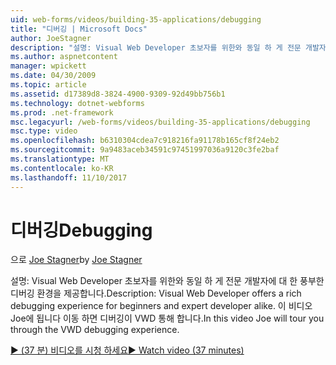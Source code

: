 ```yaml
---
uid: web-forms/videos/building-35-applications/debugging
title: "디버깅 | Microsoft Docs"
author: JoeStagner
description: "설명: Visual Web Developer 초보자를 위한와 동일 하 게 전문 개발자에 대 한 풍부한 디버깅 환경을 제공합니다. 이 비디오에서는 Joe 됩니다 이동 하는 VW 통해 중..."
ms.author: aspnetcontent
manager: wpickett
ms.date: 04/30/2009
ms.topic: article
ms.assetid: d17389d8-3824-4900-9309-92d49bb756b1
ms.technology: dotnet-webforms
ms.prod: .net-framework
msc.legacyurl: /web-forms/videos/building-35-applications/debugging
msc.type: video
ms.openlocfilehash: b6310304cdea7c918216fa91178b165cf8f24eb2
ms.sourcegitcommit: 9a9483aceb34591c97451997036a9120c3fe2baf
ms.translationtype: MT
ms.contentlocale: ko-KR
ms.lasthandoff: 11/10/2017
---
```

<a name="debugging"></a><span data-ttu-id="fcf5d-104">디버깅</span><span class="sxs-lookup"><span data-stu-id="fcf5d-104">Debugging</span></span>
====================
<span data-ttu-id="fcf5d-105">으로 [Joe Stagner](https://github.com/JoeStagner)</span><span class="sxs-lookup"><span data-stu-id="fcf5d-105">by [Joe Stagner](https://github.com/JoeStagner)</span></span>

<span data-ttu-id="fcf5d-106">설명: Visual Web Developer 초보자를 위한와 동일 하 게 전문 개발자에 대 한 풍부한 디버깅 환경을 제공합니다.</span><span class="sxs-lookup"><span data-stu-id="fcf5d-106">Description: Visual Web Developer offers a rich debugging experience for beginners and expert developer alike.</span></span> <span data-ttu-id="fcf5d-107">이 비디오 Joe에 됩니다 이동 하면 디버깅이 VWD 통해 합니다.</span><span class="sxs-lookup"><span data-stu-id="fcf5d-107">In this video Joe will tour you through the VWD debugging experience.</span></span>

[<span data-ttu-id="fcf5d-108">&#9654; (37 분) 비디오를 시청 하세요</span><span class="sxs-lookup"><span data-stu-id="fcf5d-108">&#9654; Watch video (37 minutes)</span></span>](https://channel9.msdn.com/Blogs/ASP-NET-Site-Videos/debugging)
